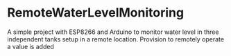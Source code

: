 # RemoteWaterLevelMonitoring
A simple project with ESP8266 and Arduino to monitor water level in three independent tanks setup in a remote location. Provision to remotely operate a value is added
